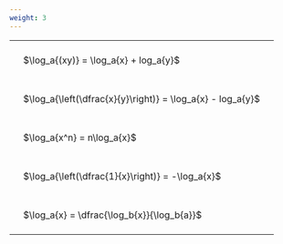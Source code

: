 ```yaml
---
weight: 3
---
```


<style type="text/css">
#T_0c7c3 th.col_heading {
  text-align: left;
  font-size: 1em;
}
#T_0c7c3 td {
  text-align: left;
  font-size: 1em;
  padding: 1.5em;
}
</style>
<table id="T_0c7c3">
  <thead>
  </thead>
  <tbody>
    <tr>
      <td id="T_0c7c3_row0_col0" class="data row0 col0" >$\log_a{(xy)} = \log_a{x} + log_a{y}$</td>
    </tr>
    <tr>
      <td id="T_0c7c3_row1_col0" class="data row1 col0" >$\log_a{\left(\dfrac{x}{y}\right)} = \log_a{x} - log_a{y}$</td>
    </tr>
    <tr>
      <td id="T_0c7c3_row2_col0" class="data row2 col0" >$\log_a{x^n} = n\log_a{x}$</td>
    </tr>
    <tr>
      <td id="T_0c7c3_row3_col0" class="data row3 col0" >$\log_a{\left(\dfrac{1}{x}\right)} = -\log_a{x}$</td>
    </tr>
    <tr>
      <td id="T_0c7c3_row4_col0" class="data row4 col0" >$\log_a{x} = \dfrac{\log_b{x}}{\log_b{a}}$</td>
    </tr>
  </tbody>
</table>
